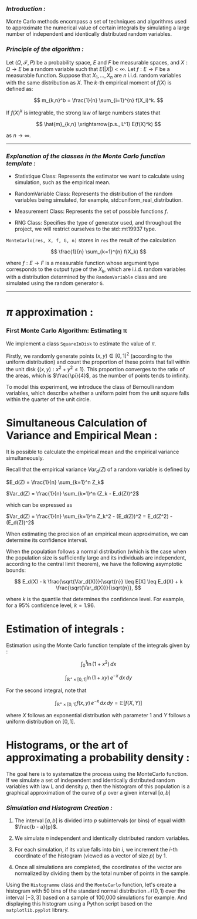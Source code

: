 ### _Introduction :_ 
Monte Carlo methods encompass a set of techniques and algorithms used to approximate the numerical value of certain integrals by simulating a large number of independent and identically distributed random variables.

### _Principle of the algorithm :_

Let $(\Omega, \mathcal{F}, P)$ be a probability space, $E$ and $F$ be measurable spaces, and $X : \Omega \to E$ be a random variable such that $E(|X|) < \infty$. Let $f : E \to F$ be a measurable function. Suppose that $X_1, \ldots, X_n$ are $n$ i.i.d. random variables with the same distribution as $X$. The $k$-th empirical moment of $f(X)$ is defined as:

$$
m_{k,n}^b = \frac{1}{n} \sum_{i=1}^{n} f(X_i)^k.
$$

If $f(X)^k$ is integrable, the strong law of large numbers states that

$$
\hat{m}_{k,n} \xrightarrow{p.s., L^1} E(f(X)^k)
$$

as $n \to \infty$.


- - - - - -- - - - --- --  - - -
### _Explanation of the classes in the Monte Carlo function template :_

- Statistique Class: Represents the estimator we want to calculate using simulation, such as the empirical mean.

- RandomVariable Class: Represents the distribution of the random variables being simulated, for example, std::uniform_real_distribution<double>.

- Measurement Class: Represents the set of possible functions $f$.

- RNG Class: Specifies the type of generator used, and throughout the project, we will restrict ourselves to the std::mt19937 type.


`MonteCarlo(res, X, f, G, n)` stores in `res` the result of the calculation

$$
\frac{1}{n} \sum_{k=1}^{n} f(X_k)
$$

where $f : E \to F$ is a measurable function whose argument type corresponds to the output type of the $X_k$, which are i.i.d. random variables with a distribution determined by the `RandomVariable` class and are simulated using the random generator `G`.
- - - -- - - - - - - - 

# $\pi$ approximation :

### First Monte Carlo Algorithm: Estimating π

We implement a class `SquareInDisk` to estimate the value of $\pi$. 

Firstly, we randomly generate points $(x, y) \in [0, 1]^2$ (according to the uniform distribution) and count the proportion of these points that fall within the unit disk $\{(x, y) : x^2 + y^2 \leq 1\}$. This proportion converges to the ratio of the areas, which is $\frac{\pi}{4}$, as the number of points tends to infinity.

To model this experiment, we introduce the class of Bernoulli random variables, which describe whether a uniform point from the unit square falls within the quarter of the unit circle.

# Simultaneous Calculation of Variance and Empirical Mean :
It is possible to calculate the empirical mean and the empirical variance simultaneously.

Recall that the empirical variance
$Var_d(Z)$ of a random variable is defined by

$E_d(Z) = \frac{1}{n} \sum_{k=1}^n Z_k$

$Var_d(Z) = \frac{1}{n} \sum_{k=1}^n (Z_k - E_d(Z))^2$

which can be expressed as

$Var_d(Z) = \frac{1}{n} \sum_{k=1}^n Z_k^2 - (E_d(Z))^2 = E_d(Z^2) - (E_d(Z))^2$

When estimating the precision of an empirical mean approximation, we can determine its confidence interval. 

When the population follows a normal distribution (which is the case when the population size is sufficiently large and its individuals are independent, according to the central limit theorem), we have the following asymptotic bounds:

$$
E_d(X) - k \frac{\sqrt{Var_d(X)}}{\sqrt{n}} \leq E[X] \leq E_d(X) + k \frac{\sqrt{Var_d(X)}}{\sqrt{n}},
$$

where $k$ is the quantile that determines the confidence level. For example, for a 95% confidence level, $k = 1.96$.

# Estimation of integrals :
Estimation using the Monte Carlo function template of the integrals given by :

$$\int_{0}^{1} \ln(1 + x^2) \, dx$$

$$\int_{\mathbb{R}^+ \times [0,1]} \ln(1 + xy) \, e^{-x} \, dx \, dy$$

For the second integral, note that

$$\int_{\mathbb{R}^+ \times [0,1]} f(x, y) \, e^{-x} \, dx \, dy = \mathbb{E}[f(X, Y)]$$

where $X$ follows an exponential distribution with parameter 1 and $Y$ follows a uniform distribution on $[0, 1]$.

# Histograms, or the art of approximating a probability density :
The goal here is to systematize the process using the MonteCarlo function. If we simulate a set of independent and identically distributed random variables with law L and density ρ, then the histogram of this population is a graphical approximation of the curve of ρ over a given interval $[a, b]$
### _Simulation and Histogram Creation :_

1. The interval $[a, b]$ is divided into $p$ subintervals (or bins) of equal width $\frac{b - a}{p}$. 

2. We simulate $n$ independent and identically distributed random variables.

3. For each simulation, if its value falls into bin $i$, we increment the $i$-th coordinate of the histogram (viewed as a vector of size $p$) by 1.

4. Once all simulations are completed, the coordinates of the vector are normalized by dividing them by the total number of points in the sample.


Using the `Histogramme` class and the `MonteCarlo` function, let's create a histogram with 50 bins of the standard normal distribution $\mathcal{N}(0,1)$ over the interval $[-3, 3]$ based on a sample of 100,000 simulations for example. And displaying this histogram using a Python script based on the `matplotlib.pyplot` library.
